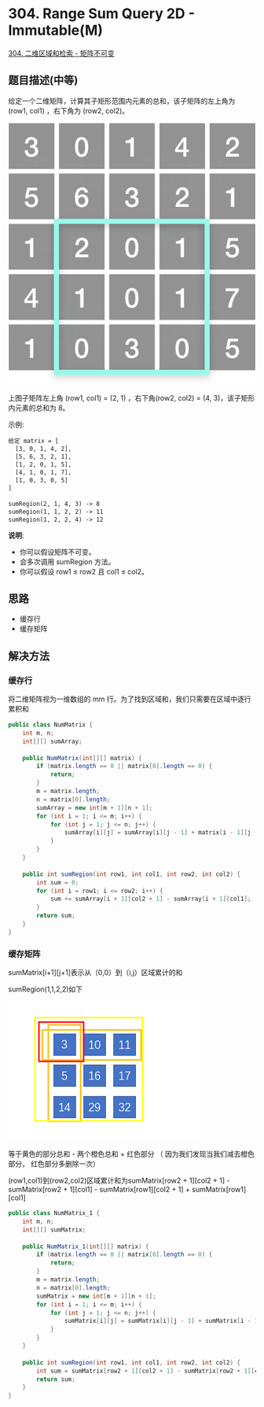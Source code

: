 # 304. Range Sum Query 2D - Immutable(M)

[304. 二维区域和检索 - 矩阵不可变](https://leetcode-cn.com/problems/range-sum-query-2d-immutable/)


## 题目描述(中等)

给定一个二维矩阵，计算其子矩形范围内元素的总和，该子矩阵的左上角为 (row1, col1) ，右下角为 (row2, col2)。

![](../assets/301-400/304-p-1.png)

上图子矩阵左上角 (row1, col1) = (2, 1) ，右下角(row2, col2) = (4, 3)，该子矩形内元素的总和为 8。

示例:
```
给定 matrix = [
  [3, 0, 1, 4, 2],
  [5, 6, 3, 2, 1],
  [1, 2, 0, 1, 5],
  [4, 1, 0, 1, 7],
  [1, 0, 3, 0, 5]
]

sumRegion(2, 1, 4, 3) -> 8
sumRegion(1, 1, 2, 2) -> 11
sumRegion(1, 2, 2, 4) -> 12
```
**说明**:
- 你可以假设矩阵不可变。
- 会多次调用 sumRegion 方法。
- 你可以假设 row1 ≤ row2 且 col1 ≤ col2。

## 思路

- 缓存行
- 缓存矩阵

## 解决方法

### 缓存行

将二维矩阵视为一维数组的 mm 行。为了找到区域和，我们只需要在区域中逐行累积和

```java
public class NumMatrix {
    int m, n;
    int[][] sumArray;

    public NumMatrix(int[][] matrix) {
        if (matrix.length == 0 || matrix[0].length == 0) {
            return;
        }
        m = matrix.length;
        n = matrix[0].length;
        sumArray = new int[m + 1][n + 1];
        for (int i = 1; i <= m; i++) {
            for (int j = 1; j <= n; j++) {
                sumArray[i][j] = sumArray[i][j - 1] + matrix[i - 1][j - 1];
            }
        }
    }

    public int sumRegion(int row1, int col1, int row2, int col2) {
        int sum = 0;
        for (int i = row1; i <= row2; i++) {
            sum += sumArray[i + 1][col2 + 1] - sumArray[i + 1][col1];
        }
        return sum;
    }
}

```

### 缓存矩阵

sumMatrix[i+1][j+1]表示从（0,0）到（i,j）区域累计的和  

sumRegion(1,1,2,2)如下

![](../assets/301-400/304-s-2-1.png)

等于黄色的部分总和 - 两个橙色总和 + 红色部分 （ 因为我们发现当我们减去橙色部分， 红色部分多删除一次）

(row1,col1)到(row2,col2)区域累计和为sumMatrix[row2 + 1][col2 + 1] - sumMatrix[row2 + 1][col1] - sumMatrix[row1][col2 + 1] + sumMatrix[row1][col1]

```java
public class NumMatrix_1 {
    int m, n;
    int[][] sumMatrix;

    public NumMatrix_1(int[][] matrix) {
        if (matrix.length == 0 || matrix[0].length == 0) {
            return;
        }
        m = matrix.length;
        n = matrix[0].length;
        sumMatrix = new int[m + 1][n + 1];
        for (int i = 1; i <= m; i++) {
            for (int j = 1; j <= n; j++) {
                sumMatrix[i][j] = sumMatrix[i][j - 1] + sumMatrix[i - 1][j] - sumMatrix[i - 1][j - 1] + matrix[i - 1][j - 1];
            }
        }
    }

    public int sumRegion(int row1, int col1, int row2, int col2) {
        int sum = sumMatrix[row2 + 1][col2 + 1] - sumMatrix[row2 + 1][col1] - sumMatrix[row1][col2 + 1] + sumMatrix[row1][col1];
        return sum;
    }
}
```